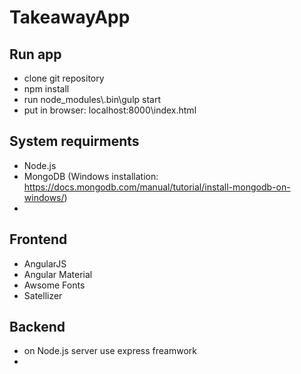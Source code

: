 # TakeawayApp

## Run app
* clone git repository
* npm install
* run node_modules\\.bin\gulp start
* put in browser: localhost:8000\index.html

## System requirments
* Node.js
* MongoDB (Windows installation: https://docs.mongodb.com/manual/tutorial/install-mongodb-on-windows/)
* 

## Frontend
* AngularJS
* Angular Material
* Awsome Fonts
* Satellizer

## Backend
* on Node.js server use express freamwork
* 
